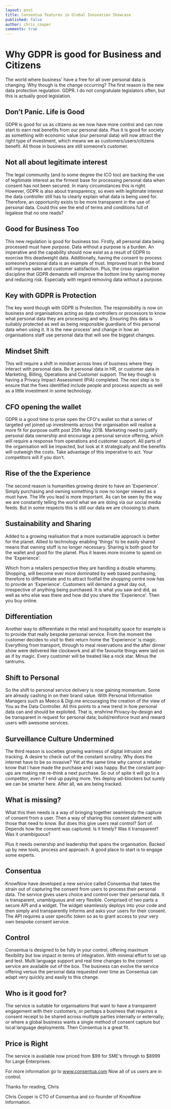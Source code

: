 ```yaml
---
layout: post
title: Consentua features in Global Innovation Showcase
published: false
author: chris_cooper
comments: true
---
```

# Why GDPR is good for Business and Citizens

The world where business' have a free for all over personal data is changing. Why though is the change occurring? 
The first reason is the new data protection regulation. GDPR. I do not congratulate legislators often, but this is actually good legislation.

## Don’t Panic. Life is Good
GDPR is good for us as citizens as we now have more control and can now start to earn real benefits from our personal data. Plus it is good for society as something with economic value (our personal data) will now attract the right type of investment, which means we as customers/users/citizens benefit. All those in business are still someone’s customer. 

## Not all about legitimate interest
The legal community (and to some degree the ICO too) are backing the use of legitimate interest as the firmest base for processing personal data when consent has not been secured.   In many circumstances this is right.  However, GDPR is also about transparency, so even with legitimate interest the data controller still has to clearly explain what data is being used for.   Therefore, an opportunity exists to be more transparent in the use of personal data.  Could this see the end of terms and conditions full of legalese that no one reads?  

## Good for Business Too
This new regulation is good for business too.  Firstly, all personal data being processed must have purpose.  Data without a purpose is a burden.  An imperative and the capability should now exist as a result of GDPR to exorcise this deadweight data.  Additionally,  having the consent to process  someone’s personal data is an example of trust. Improved trust in the brand will improve sales and customer satisfaction.   Plus, the cross organisation discipline that GDPR demands will improve the bottom line by saving money and reducing risk.  Especially with regard removing data without a purpose.  

## Key with GDPR is Protection
The key word though with GDPR is Protection. The responsibility is now on business and organisations acting as data controllers or processors to know what personal data they are processing and why. Ensuring this data is suitably protected as well as being responsible guardians of this personal data when using it.   It is the new process’ and change in how an organisations staff use personal data that will see the biggest changes. 

## Mindset Shift
This will require a shift in mindset across lines of business where they interact with personal data. Be it personal data in HR, or customer data in Marketing, Billing, Operations and Customer support. The key though is having a Privacy Impact Assessment (PIA) completed. The next step is to ensure that the fixes identified include people and process aspects as well as a little investment in some technology. 

## CFO opening the wallet
GDPR is a good time to prise open the CFO's wallet so that a series of targeted yet joined up investments across the organisation will realise a more fit for purpose outfit post 25th May 2018. Marketing need to justify personal data ownership and encourage a personal service offering, which will require a response from operations and customer support. All parts of the organisation will be impacted, but look at it strategically and the benefits will outweigh the costs.  Take advantage of this imperative to act.  Your competitors will if you don’t.  

## Rise of the the Experience
The second reason is humanities growing desire to have an 'Experience'. Simply purchasing and owning something is now no longer viewed as a must have. The life you lead is more important.  As can be seen by the way we are constantly telling the world what we are doing via our social media feeds.   But in some respects this is still our data we are choosing to share.  

## Sustainability and Sharing
Added to a growing realisation that a more sustainable approach is better for the planet. Allied to technology enabling 'things' to be easily shared means that owning stuff is no longer necessary. Sharing is both good for the wallet and good for the planet. Plus it leaves more income to spend on the 'Experience'.  

Which from a retailers perspective they are handling a double whammy. Shopping, will become ever more dominated by web based purchasing, therefore to differentiate and to attract footfall the shopping centre now has to provide an 'Experience'. Customers will demand a great day out, irrespective of anything being purchased. It is what you saw and did, as well as who else was there and how did you share the 'Experience'. Then you buy online. 

## Differentiation
Another way to differentiate in the retail  and hospitality space for example is to provide that really bespoke personal service. From the moment the customer decides to visit to their return home the 'Experience' is magic. Everything from transport, through to meal reservations and the after dinner show were delivered like clockwork and all the favourite things were laid on as if by magic. Every customer will be treated like a rock star. Minus the tantrums. 

## Shift to Personal
So the shift to personal service delivery is now gaining momentum. Some are already cashing in on their brand value. With Personal Information Managers such as Meeco & Digi.me encouraging the creation of the view of You as the Data Controller. All this points to a new trend in how personal data can and should be exploited. That is, enshrine Privacy-by-design and be transparent in request for personal data; build/reinforce trust and reward users with awesome services. 

## Surveillance Culture Undermined
The third reason is societies growing wariness of digital intrusion and tracking. A desire to check out of the constant scrutiny. Why does the internet have to be so invasive? Yet at the same time why cannot a retailer know that I have made the purchase and I was happy. But the constant pop-ups are making me re-think a next purchase. So out of spite it will go to a competitor, even if I end up paying more. Yes deploy ad-blockers but surely we can be smarter here. After all, we are being tracked. 

## What is missing?
What this then needs is a way of bringing together seamlessly the capture of consent from a user. Then a way of sharing this consent statement with those that need to know. But does this give users real control? Sort of. Depends how the consent was captured. Is it timely? Was it transparent? Was it unambiguous? 

Plus it needs ownership and leadership that spans the organisation.   Backed up by new tools, process and approach.   A good place to start is to engage some experts.   

## Consentua
KnowNow have developed a new service called Consentua that takes the strain out of capturing the consent from users to process their personal data. The service gives users choice and control over their personal data. It is transparent, unambiguous and very flexible. 
Comprised of two parts a secure API and a widget. The widget seamlessly deploys into your code and then simply and transparently informs and asks your users for their consent. The API requires a user specific token so as to grant access to your very own bespoke consent service. 

## Control
Consentua is designed to be fully in your control, offering maximum flexibility but low impact in terms of integration. With minimal effort to set up and test.   Multi language support and real time changes to the consent service are available out of the box. The business can evolve the service offering versus the personal data requested over time as Consentua can adapt very quickly and easily to this change.  

## Who is it good for?
The service is suitable for organisations that want to have a transparent engagement with their customers; or perhaps a business that requires a consent receipt to be shared across multiple parties internally or externally; or where a global business wants a single method of consent capture but local language deployments. Then Consentua is a great fit. 

## Price is Right
The service is available now priced from $99 for SME's through to $8999 for Large Enterprises. 

For more information go to www.consentua.com
Now all of us users are in control. 

Thanks for reading, Chris

Chris Cooper is CTO of Consentua and co-founder of KnowNow Information. 



